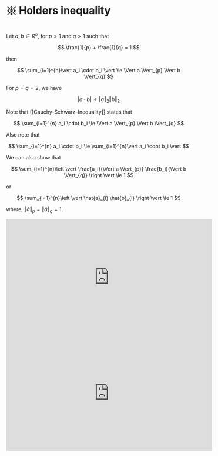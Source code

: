 # 𑗕 Holders inequality

Let $a,b\in R^n$, for $p>1$ and $q>1$ such that

$$
\frac{1}{p} + \frac{1}{q} = 1
$$

then

$$
\sum_{i=1}^{n}\vert a_i \cdot b_i \vert \le \Vert a \Vert_{p} \Vert b \Vert_{q}
$$

For $p=q=2$, we have

$$
\vert a \cdot b\vert \le \Vert a \Vert_{2} \Vert b \Vert_{2}
$$

Note that [[Cauchy-Schwarz-Inequality]] states that

$$
\sum_{i=1}^{n} a_i \cdot b_i \le \Vert a \Vert_{p} \Vert b \Vert_{q}
$$

Also note that

$$
\sum_{i=1}^{n} a_i \cdot b_i \le \sum_{i=1}^{n}\vert a_i \cdot b_i \vert
$$

We can also show that

$$
\sum_{i=1}^{n}\left \vert \frac{a_i}{\Vert a \Vert_{p}} \frac{b_i}{\Vert b \Vert_{q}} \right \vert \le  1
$$

or

$$
\sum_{i=1}^{n}\left \vert \hat{a}_{i} \hat{b}_{i} \right \vert \le  1
$$

where, $\Vert \hat{a} \Vert_{p}=\Vert \hat{a} \Vert_{q}=1$.

<iframe width="560" height="315" src="https://www.youtube.com/embed/yIXahhfRbTc" title="YouTube video player" frameborder="0" allow="accelerometer; autoplay; clipboard-write; encrypted-media; gyroscope; picture-in-picture" allowfullscreen></iframe>

<iframe width="560" height="315" src="https://www.youtube.com/embed/kxQiKaIuyOg" title="YouTube video player" frameborder="0" allow="accelerometer; autoplay; clipboard-write; encrypted-media; gyroscope; picture-in-picture" allowfullscreen></iframe>
